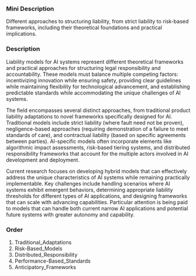### Mini Description

Different approaches to structuring liability, from strict liability to risk-based frameworks, including their theoretical foundations and practical implications.

### Description

Liability models for AI systems represent different theoretical frameworks and practical approaches for structuring legal responsibility and accountability. These models must balance multiple competing factors: incentivizing innovation while ensuring safety, providing clear guidelines while maintaining flexibility for technological advancement, and establishing predictable standards while accommodating the unique challenges of AI systems.

The field encompasses several distinct approaches, from traditional product liability adaptations to novel frameworks specifically designed for AI. Traditional models include strict liability (where fault need not be proven), negligence-based approaches (requiring demonstration of a failure to meet standards of care), and contractual liability (based on specific agreements between parties). AI-specific models often incorporate elements like algorithmic impact assessments, risk-based tiering systems, and distributed responsibility frameworks that account for the multiple actors involved in AI development and deployment.

Current research focuses on developing hybrid models that can effectively address the unique characteristics of AI systems while remaining practically implementable. Key challenges include handling scenarios where AI systems exhibit emergent behaviors, determining appropriate liability thresholds for different types of AI applications, and designing frameworks that can scale with advancing capabilities. Particular attention is being paid to models that can handle both current narrow AI applications and potential future systems with greater autonomy and capability.

### Order

1. Traditional_Adaptations
2. Risk-Based_Models
3. Distributed_Responsibility
4. Performance-Based_Standards
5. Anticipatory_Frameworks
